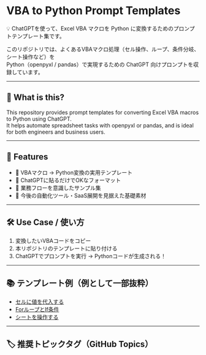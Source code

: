 # VBA to Python Prompt Templates

💡 ChatGPTを使って、Excel VBA マクロを Python に変換するためのプロンプトテンプレート集です。

このリポジトリでは、よくあるVBAマクロ処理（セル操作、ループ、条件分岐、シート操作など）を  
Python（openpyxl / pandas）で実現するための ChatGPT 向けプロンプトを収録しています。

---

## 📌 What is this?
This repository provides prompt templates for converting Excel VBA macros to Python using ChatGPT.  
It helps automate spreadsheet tasks with openpyxl or pandas, and is ideal for both engineers and business users.

---

## 🚀 Features

- 🔁 VBAマクロ → Python変換の実用テンプレート
- 🧠 ChatGPTに貼るだけでOKなフォーマット
- 📄 業務フローを意識したサンプル集
- 💬 今後の自動化ツール・SaaS展開を見据えた基礎素材

---

## 🛠 Use Case / 使い方

1. 変換したいVBAコードをコピー  
2. 本リポジトリのテンプレートに貼り付ける  
3. ChatGPTでプロンプトを実行 → Pythonコードが生成される！

---

## 📚 テンプレート例（例として一部抜粋）

- [セルに値を代入する](./01_セル操作の変換.md)
- [ForループとIf条件](./02_ループと条件分岐.md)
- [シートを操作する](./03_シート操作の変換.md)

---

## 🏷 推奨トピックタグ（GitHub Topics）


